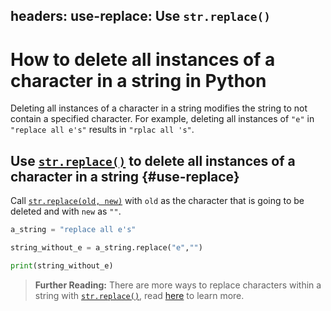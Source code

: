 headers:
  use-replace: Use `str.replace()`
---
# How to delete all instances of a character in a string in Python
Deleting all instances of a character in a string modifies the string to not contain a specified character. For example, deleting all instances of `"e"` in `"replace all e's"` results in `"rplac all 's"`.

## Use [`str.replace()`](kite-sym:builtins.str.replace) to delete all instances of a character in a string {#use-replace}
Call [`str.replace(old, new)`](kite-sym:builtins.str.replace) with `old` as the character that is going to be deleted and with `new` as `""`.
```python
a_string = "replace all e's"

string_without_e = a_string.replace("e","")

print(string_without_e)
```
> **Further Reading:**
> There are more ways to replace characters within a string with [`str.replace()`](kite-sym:builtins.str.replace), read [here](kite-sym:builtins.str.replace) to learn more.
